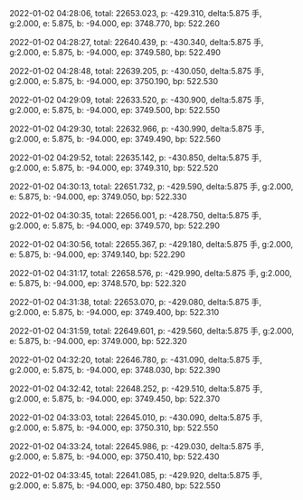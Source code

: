 2022-01-02 04:28:06, total: 22653.023, p: -429.310, delta:5.875 手, g:2.000, e: 5.875, b: -94.000, ep: 3748.770, bp: 522.260

2022-01-02 04:28:27, total: 22640.439, p: -430.340, delta:5.875 手, g:2.000, e: 5.875, b: -94.000, ep: 3749.580, bp: 522.490

2022-01-02 04:28:48, total: 22639.205, p: -430.050, delta:5.875 手, g:2.000, e: 5.875, b: -94.000, ep: 3750.190, bp: 522.530

2022-01-02 04:29:09, total: 22633.520, p: -430.900, delta:5.875 手, g:2.000, e: 5.875, b: -94.000, ep: 3749.500, bp: 522.550

2022-01-02 04:29:30, total: 22632.966, p: -430.990, delta:5.875 手, g:2.000, e: 5.875, b: -94.000, ep: 3749.490, bp: 522.560

2022-01-02 04:29:52, total: 22635.142, p: -430.850, delta:5.875 手, g:2.000, e: 5.875, b: -94.000, ep: 3749.310, bp: 522.520

2022-01-02 04:30:13, total: 22651.732, p: -429.590, delta:5.875 手, g:2.000, e: 5.875, b: -94.000, ep: 3749.050, bp: 522.330

2022-01-02 04:30:35, total: 22656.001, p: -428.750, delta:5.875 手, g:2.000, e: 5.875, b: -94.000, ep: 3749.570, bp: 522.290

2022-01-02 04:30:56, total: 22655.367, p: -429.180, delta:5.875 手, g:2.000, e: 5.875, b: -94.000, ep: 3749.140, bp: 522.290

2022-01-02 04:31:17, total: 22658.576, p: -429.990, delta:5.875 手, g:2.000, e: 5.875, b: -94.000, ep: 3748.570, bp: 522.320

2022-01-02 04:31:38, total: 22653.070, p: -429.080, delta:5.875 手, g:2.000, e: 5.875, b: -94.000, ep: 3749.400, bp: 522.310

2022-01-02 04:31:59, total: 22649.601, p: -429.560, delta:5.875 手, g:2.000, e: 5.875, b: -94.000, ep: 3749.000, bp: 522.320

2022-01-02 04:32:20, total: 22646.780, p: -431.090, delta:5.875 手, g:2.000, e: 5.875, b: -94.000, ep: 3748.030, bp: 522.390

2022-01-02 04:32:42, total: 22648.252, p: -429.510, delta:5.875 手, g:2.000, e: 5.875, b: -94.000, ep: 3749.450, bp: 522.370

2022-01-02 04:33:03, total: 22645.010, p: -430.090, delta:5.875 手, g:2.000, e: 5.875, b: -94.000, ep: 3750.310, bp: 522.550

2022-01-02 04:33:24, total: 22645.986, p: -429.030, delta:5.875 手, g:2.000, e: 5.875, b: -94.000, ep: 3750.410, bp: 522.430

2022-01-02 04:33:45, total: 22641.085, p: -429.920, delta:5.875 手, g:2.000, e: 5.875, b: -94.000, ep: 3750.480, bp: 522.550